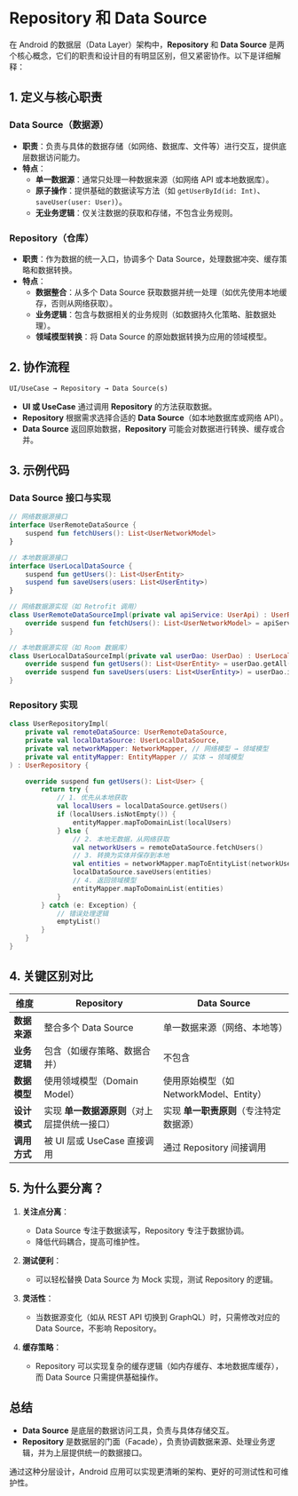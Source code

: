 # **Repository** 和 **Data Source**

在 Android 的数据层（Data Layer）架构中，**Repository** 和 **Data Source** 是两个核心概念，它们的职责和设计目的有明显区别，但又紧密协作。以下是详细解释：

## **1. 定义与核心职责**

### **Data Source（数据源）**

- **职责**：负责与具体的数据存储（如网络、数据库、文件等）进行交互，提供底层数据访问能力。
- **特点**：
  - **单一数据源**：通常只处理一种数据来源（如网络 API 或本地数据库）。
  - **原子操作**：提供基础的数据读写方法（如 `getUserById(id: Int)`、`saveUser(user: User)`）。
  - **无业务逻辑**：仅关注数据的获取和存储，不包含业务规则。

### **Repository（仓库）**

- **职责**：作为数据的统一入口，协调多个 Data Source，处理数据冲突、缓存策略和数据转换。
- **特点**：
  - **数据整合**：从多个 Data Source 获取数据并统一处理（如优先使用本地缓存，否则从网络获取）。
  - **业务逻辑**：包含与数据相关的业务规则（如数据持久化策略、脏数据处理）。
  - **领域模型转换**：将 Data Source 的原始数据转换为应用的领域模型。

## **2. 协作流程**

```txt
UI/UseCase → Repository → Data Source(s)
```

- **UI 或 UseCase** 通过调用 **Repository** 的方法获取数据。
- **Repository** 根据需求选择合适的 **Data Source**（如本地数据库或网络 API）。
- **Data Source** 返回原始数据，**Repository** 可能会对数据进行转换、缓存或合并。

## **3. 示例代码**

### **Data Source 接口与实现**

```kotlin
// 网络数据源接口
interface UserRemoteDataSource {
    suspend fun fetchUsers(): List<UserNetworkModel>
}

// 本地数据源接口
interface UserLocalDataSource {
    suspend fun getUsers(): List<UserEntity>
    suspend fun saveUsers(users: List<UserEntity>)
}

// 网络数据源实现（如 Retrofit 调用）
class UserRemoteDataSourceImpl(private val apiService: UserApi) : UserRemoteDataSource {
    override suspend fun fetchUsers(): List<UserNetworkModel> = apiService.getUsers()
}

// 本地数据源实现（如 Room 数据库）
class UserLocalDataSourceImpl(private val userDao: UserDao) : UserLocalDataSource {
    override suspend fun getUsers(): List<UserEntity> = userDao.getAll()
    override suspend fun saveUsers(users: List<UserEntity>) = userDao.insertAll(users)
}
```

### **Repository 实现**

```kotlin
class UserRepositoryImpl(
    private val remoteDataSource: UserRemoteDataSource,
    private val localDataSource: UserLocalDataSource,
    private val networkMapper: NetworkMapper, // 网络模型 → 领域模型
    private val entityMapper: EntityMapper // 实体 → 领域模型
) : UserRepository {

    override suspend fun getUsers(): List<User> {
        return try {
            // 1. 优先从本地获取
            val localUsers = localDataSource.getUsers()
            if (localUsers.isNotEmpty()) {
                entityMapper.mapToDomainList(localUsers)
            } else {
                // 2. 本地无数据，从网络获取
                val networkUsers = remoteDataSource.fetchUsers()
                // 3. 转换为实体并保存到本地
                val entities = networkMapper.mapToEntityList(networkUsers)
                localDataSource.saveUsers(entities)
                // 4. 返回领域模型
                entityMapper.mapToDomainList(entities)
            }
        } catch (e: Exception) {
            // 错误处理逻辑
            emptyList()
        }
    }
}
```

## **4. 关键区别对比**

| **维度**         | **Repository**                          | **Data Source**                       |
|------------------|------------------------------------------|---------------------------------------|
| **数据来源**      | 整合多个 Data Source                     | 单一数据来源（网络、本地等）          |
| **业务逻辑**      | 包含（如缓存策略、数据合并）             | 不包含                                |
| **数据模型**      | 使用领域模型（Domain Model）             | 使用原始模型（如 NetworkModel、Entity）|
| **设计模式**      | 实现 **单一数据源原则**（对上层提供统一接口）| 实现 **单一职责原则**（专注特定数据源）|
| **调用方式**      | 被 UI 层或 UseCase 直接调用               | 通过 Repository 间接调用              |

## **5. 为什么要分离？**

1. **关注点分离**：
   - Data Source 专注于数据读写，Repository 专注于数据协调。
   - 降低代码耦合，提高可维护性。

2. **测试便利**：
   - 可以轻松替换 Data Source 为 Mock 实现，测试 Repository 的逻辑。

3. **灵活性**：
   - 当数据源变化（如从 REST API 切换到 GraphQL）时，只需修改对应的 Data Source，不影响 Repository。

4. **缓存策略**：
   - Repository 可以实现复杂的缓存逻辑（如内存缓存、本地数据库缓存），而 Data Source 只需提供基础操作。

## **总结**

- **Data Source** 是底层的数据访问工具，负责与具体存储交互。
- **Repository** 是数据层的门面（Facade），负责协调数据来源、处理业务逻辑，并为上层提供统一的数据接口。

通过这种分层设计，Android 应用可以实现更清晰的架构、更好的可测试性和可维护性。
